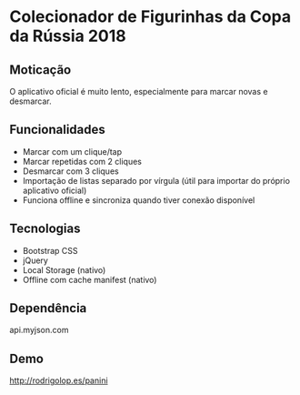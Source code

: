 # Colecionador de Figurinhas da Copa da Rússia 2018

## Moticação

O aplicativo oficial é muito lento, especialmente para marcar novas e desmarcar.

## Funcionalidades

- Marcar com um clique/tap
- Marcar repetidas com 2 cliques
- Desmarcar com 3 cliques
- Importação de listas separado por vírgula (útil para importar do próprio aplicativo oficial)
- Funciona offline e sincroniza quando tiver conexão disponível

## Tecnologias

- Bootstrap CSS
- jQuery
- Local Storage (nativo)
- Offline com cache manifest (nativo)

## Dependência

api.myjson.com

## Demo

http://rodrigolop.es/panini